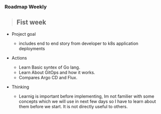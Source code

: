 ### Roadmap Weekly

> ## Fist week 
    
- Project goal
  - includes end to end story from developer to k8s application deployments

- Actions
  - Learn Basic syntex of Go lang.
  - Learn About GitOps and how it works.
  - Compares Argo CD and Flux.
  
- Thinking
  - Learnig is important before implementing, Im not familier with some concepts which we will use in next few days so I have to learn about them before we start. It is not directly useful to others.
